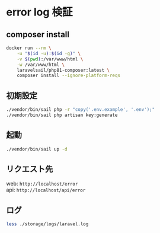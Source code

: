 # error log 検証

## composer install

```sh
docker run --rm \
    -u "$(id -u):$(id -g)" \
    -v $(pwd):/var/www/html \
    -w /var/www/html \
    laravelsail/php81-composer:latest \
    composer install --ignore-platform-reqs
```

## 初期設定

```sh
./vendor/bin/sail php -r "copy('.env.example', '.env');"
./vendor/bin/sail php artisan key:generate
```

## 起動

```sh
./vendor/bin/sail up -d
```

## リクエスト先

web: `http://localhost/error`  
api: `http://localhost/api/error`

## ログ

```sh
less ./storage/logs/laravel.log
```
